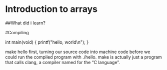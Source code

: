 <h1>Introduction to arrays </h1>

##What did i learn?

#Compiling

int main(void)
{
    printf("hello, world\n");
}

make hello first, turning our source code into machine code before we could run the compiled program with ./hello.
make is actually just a program that calls clang, a compiler named for the “C language”.
